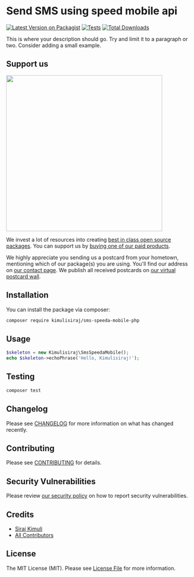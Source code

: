 # Send SMS using speed mobile api

[![Latest Version on Packagist](https://img.shields.io/packagist/v/kimulisiraj/sms-speeda-mobile-php.svg?style=flat-square)](https://packagist.org/packages/kimulisiraj/sms-speeda-mobile-php)
[![Tests](https://github.com/kimulisiraj/sms-speeda-mobile-php/actions/workflows/run-tests.yml/badge.svg?branch=main)](https://github.com/kimulisiraj/sms-speeda-mobile-php/actions/workflows/run-tests.yml)
[![Total Downloads](https://img.shields.io/packagist/dt/kimulisiraj/sms-speeda-mobile-php.svg?style=flat-square)](https://packagist.org/packages/kimulisiraj/sms-speeda-mobile-php)

This is where your description should go. Try and limit it to a paragraph or two. Consider adding a small example.

## Support us

[<img src="https://github-ads.s3.eu-central-1.amazonaws.com/sms-speeda-mobile-php.jpg?t=1" width="419px" />](https://spatie.be/github-ad-click/sms-speeda-mobile-php)

We invest a lot of resources into creating [best in class open source packages](https://spatie.be/open-source). You can support us by [buying one of our paid products](https://spatie.be/open-source/support-us).

We highly appreciate you sending us a postcard from your hometown, mentioning which of our package(s) you are using. You'll find our address on [our contact page](https://spatie.be/about-us). We publish all received postcards on [our virtual postcard wall](https://spatie.be/open-source/postcards).

## Installation

You can install the package via composer:

```bash
composer require kimulisiraj/sms-speeda-mobile-php
```

## Usage

```php
$skeleton = new Kimulisiraj\SmsSpeedaMobile();
echo $skeleton->echoPhrase('Hello, Kimulisiraj!');
```

## Testing

```bash
composer test
```

## Changelog

Please see [CHANGELOG](CHANGELOG.md) for more information on what has changed recently.

## Contributing

Please see [CONTRIBUTING](.github/CONTRIBUTING.md) for details.

## Security Vulnerabilities

Please review [our security policy](../../security/policy) on how to report security vulnerabilities.

## Credits

- [Siraj Kimuli](https://github.com/kimulisiraj)
- [All Contributors](../../contributors)

## License

The MIT License (MIT). Please see [License File](LICENSE.md) for more information.
